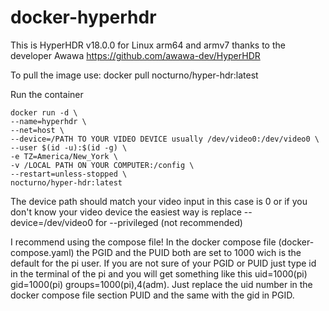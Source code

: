 # docker-hyperhdr

This is HyperHDR v18.0.0 for Linux arm64 and armv7 thanks to the developer Awawa https://github.com/awawa-dev/HyperHDR

To pull the image use: docker pull nocturno/hyper-hdr:latest

Run the container

```
docker run -d \
--name=hyperhdr \
--net=host \
--device=/PATH TO YOUR VIDEO DEVICE usually /dev/video0:/dev/video0 \
--user $(id -u):$(id -g) \
-e TZ=America/New_York \
-v /LOCAL PATH ON YOUR COMPUTER:/config \
--restart=unless-stopped \
nocturno/hyper-hdr:latest
```
The device path should match your video input in this case is 0 or if you don't know your video device the easiest way is replace --device=/dev/video0 for --privileged (not recommended)

I recommend using the compose file!
In the docker compose file (docker-compose.yaml) the PGID and the PUID both are set to 1000 wich is the default for the pi user. If you are not sure of your PGID or PUID just type id in the terminal of the pi and you will get something like this uid=1000(pi) gid=1000(pi) groups=1000(pi),4(adm). Just replace the uid number in the docker compose file section PUID and the same with the gid in PGID.
